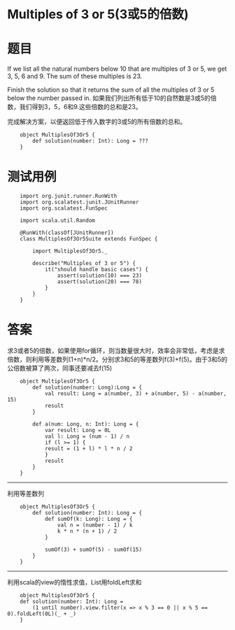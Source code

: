 # Multiples of 3 or 5(3或5的倍数)
# 题目
If we list all the natural numbers below 10 that are multiples of 3 or 5, we get 3, 5, 6 and 9. The sum of these multiples is 23.

Finish the solution so that it returns the sum of all the multiples of 3 or 5 below the number passed in. 
如果我们列出所有低于10的自然数是3或5的倍数，我们得到3，5，6和9.这些倍数的总和是23。

完成解决方案，以便返回低于传入数字的3或5的所有倍数的总和。
```
    object MultiplesOf3Or5 {   
        def solution(number: Int): Long = ???
    }

```
# 测试用例
```
    import org.junit.runner.RunWith
    import org.scalatest.junit.JUnitRunner
    import org.scalatest.FunSpec

    import scala.util.Random

    @RunWith(classOf[JUnitRunner])
    class MultiplesOf3Or5Suite extends FunSpec {
        
        import MultiplesOf3Or5._
        
        describe("Multiples of 3 or 5") {
            it("should handle basic cases") {
                assert(solution(10) === 23)
                assert(solution(20) === 78)
            }
        }
    }
```
# 答案
求3或者5的倍数，如果使用for循环，则当数量很大时，效率会非常低，考虑是求倍数，则利用等差数列(1+n)*n/2。分别求3和5的等差数列f(3)+f(5)。由于3和5的公倍数被算了两次，同事还要减去f(15)
```
    object MultiplesOf3Or5 {   
        def solution(number: Long):Long = {
            val result: Long = a(number, 3) + a(number, 5) - a(number, 15)
            result
        }

        def a(num: Long, n: Int): Long = {
            var result: Long = 0L
            val l: Long = (num - 1) / n
            if (l >= 1) {
            result = (1 + l) * l * n / 2
            }
            result
        }
    }
```
---
利用等差数列
```
    object MultiplesOf3Or5 {   
        def solution(number: Int): Long = {
            def sumOf(k: Long): Long = {
                val n = (number - 1) / k
                k * n * (n + 1) / 2
            }
            
            sumOf(3) + sumOf(5) - sumOf(15)
        }
    }
```
---
利用scala的view的惰性求值，List用foldLeft求和
```
    object MultiplesOf3Or5 {   
    def solution(number: Int): Long =
        (1 until number).view.filter(x => x % 3 == 0 || x % 5 == 0).foldLeft(0L)(_ + _)
    }
```